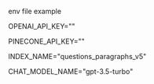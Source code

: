 env file example



OPENAI_API_KEY=""

PINECONE_API_KEY=""

INDEX_NAME="questions_paragraphs_v5"

CHAT_MODEL_NAME="gpt-3.5-turbo"
